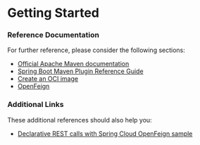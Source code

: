 # Getting Started

### Reference Documentation

For further reference, please consider the following sections:

* [Official Apache Maven documentation](https://maven.apache.org/guides/index.html)
* [Spring Boot Maven Plugin Reference Guide](https://docs.spring.io/spring-boot/docs/3.0.2/maven-plugin/reference/html/)
* [Create an OCI image](https://docs.spring.io/spring-boot/docs/3.0.2/maven-plugin/reference/html/#build-image)
* [OpenFeign](https://docs.spring.io/spring-cloud-openfeign/docs/current/reference/html/)

### Additional Links

These additional references should also help you:

* [Declarative REST calls with Spring Cloud OpenFeign sample](https://github.com/spring-cloud-samples/feign-eureka)

